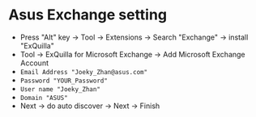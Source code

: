 Asus Exchange setting
=====
* Press "Alt" key -> Tool -> Extensions -> Search "Exchange" -> install "ExQuilla"
* Tool -> ExQuilla for Microsoft Exchange -> Add Microsoft Exchange Account
* `Email Address "Joeky_Zhan@asus.com"`
* `Password "YOUR_Password"`
* `User name "Joeky_Zhan"`
* `Domain "ASUS"`
* Next -> do auto discover -> Next -> Finish
